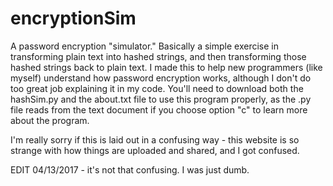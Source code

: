 # encryptionSim
A password encryption "simulator." Basically a simple exercise in transforming plain text into hashed strings, and then transforming those 
hashed strings back to plain text. I made this to help new programmers (like myself) understand how password encryption works, although I 
don't do too great  job explaining it in my code. You'll need to download both the hashSim.py and the about.txt file to use this
program properly, as the .py file reads from the text document if you choose option "c" to learn more about the program.

I'm really sorry if this is laid out in a confusing way - this website is so strange with how things are uploaded and shared, and
I got confused.

EDIT 04/13/2017 - it's not that confusing. I was just dumb.
